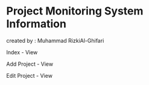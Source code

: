 # Project Monitoring System Information

created by : Muhammad RizkiAl-Ghifari

Index - View

Add Project - View

Edit Project - View
